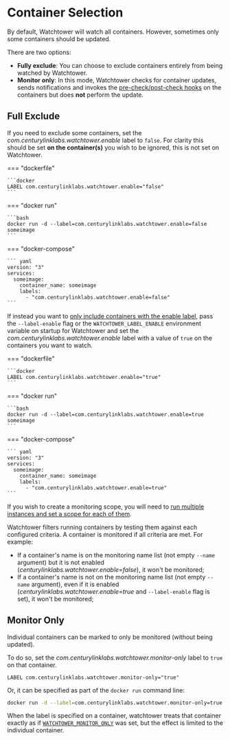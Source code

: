 # Container Selection

By default, Watchtower will watch all containers. However, sometimes only some containers should be updated.

There are two options:

- **Fully exclude**: You can choose to exclude containers entirely from being watched by Watchtower.
- **Monitor only**: In this mode, Watchtower checks for container updates, sends notifications and invokes the [pre-check/post-check hooks](https://nicholas-fedor.github.io/watchtower/lifecycle-hooks/) on the containers but does **not** perform the update.

## Full Exclude

If you need to exclude some containers, set the _com.centurylinklabs.watchtower.enable_ label to `false`.  For clarity this should be set **on the container(s)** you wish to be ignored, this is not set on Watchtower.
<!-- markdownlint-disable -->
=== "dockerfile"

    ```docker
    LABEL com.centurylinklabs.watchtower.enable="false"
    ```
=== "docker run"

    ```bash
    docker run -d --label=com.centurylinklabs.watchtower.enable=false someimage
    ```

=== "docker-compose"

    ``` yaml
    version: "3"
    services:
      someimage:
        container_name: someimage
        labels:
          - "com.centurylinklabs.watchtower.enable=false"
    ```
<!-- markdownlint-restore -->
If instead you want to [only include containers with the enable label](https://nicholas-fedor.github.io/watchtower/arguments/#filter_by_enable_label), pass the `--label-enable` flag or the `WATCHTOWER_LABEL_ENABLE` environment variable on startup for Watchtower and set the _com.centurylinklabs.watchtower.enable_ label with a value of `true` on the containers you want to watch.
<!-- markdownlint-disable -->
=== "dockerfile"

    ```docker
    LABEL com.centurylinklabs.watchtower.enable="true"
    ```
=== "docker run"

    ```bash
    docker run -d --label=com.centurylinklabs.watchtower.enable=true someimage
    ```

=== "docker-compose"

    ``` yaml
    version: "3"
    services:
      someimage:
        container_name: someimage
        labels:
          - "com.centurylinklabs.watchtower.enable=true"
    ```
<!-- markdownlint-restore -->
If you wish to create a monitoring scope, you will need to [run multiple instances and set a scope for each of them](https://nicholas-fedor.github.io/watchtower/running-multiple-instances).

Watchtower filters running containers by testing them against each configured criteria. A container is monitored if all criteria are met. For example:

- If a container's name is on the monitoring name list (not empty `--name` argument) but it is not enabled (_centurylinklabs.watchtower.enable=false_), it won't be monitored;
- If a container's name is not on the monitoring name list (not empty `--name` argument), even if it is enabled (_centurylinklabs.watchtower.enable=true_ and `--label-enable` flag is set), it won't be monitored;

## Monitor Only

Individual containers can be marked to only be monitored (without being updated).

To do so, set the _com.centurylinklabs.watchtower.monitor-only_ label to `true` on that container.

```docker
LABEL com.centurylinklabs.watchtower.monitor-only="true"
```

Or, it can be specified as part of the `docker run` command line:

```bash
docker run -d --label=com.centurylinklabs.watchtower.monitor-only=true someimage
```

When the label is specified on a container, watchtower treats that container exactly as if [`WATCHTOWER_MONITOR_ONLY`](https://nicholas-fedor.github.io/watchtower/arguments/#without_updating_containers) was set, but the effect is limited to the individual container.

